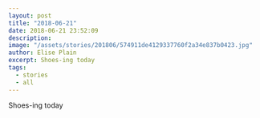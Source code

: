 ```yaml
---
layout: post
title: "2018-06-21"
date: 2018-06-21 23:52:09
description: 
image: "/assets/stories/201806/574911de4129337760f2a34e837b0423.jpg"
author: Elise Plain
excerpt: Shoes-ing today
tags: 
  - stories
  - all
---
```


Shoes-ing today
<p></p>
